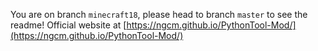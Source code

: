 You are on branch `minecraft18`, please head to branch `master` to see the readme!
Official website at [https://ngcm.github.io/PythonTool-Mod/](https://ngcm.github.io/PythonTool-Mod/)
